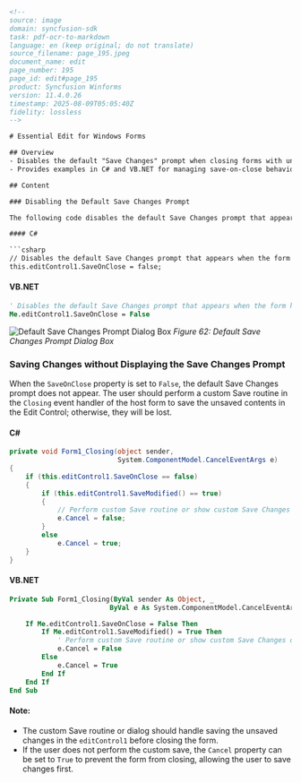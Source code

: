 ```html
<!-- 
source: image
domain: syncfusion-sdk
task: pdf-ocr-to-markdown
language: en (keep original; do not translate)
source_filename: page_195.jpeg
document_name: edit
page_number: 195
page_id: edit#page_195
product: Syncfusion Winforms
version: 11.4.0.26
timestamp: 2025-08-09T05:05:40Z
fidelity: lossless
--> 

# Essential Edit for Windows Forms

## Overview
- Disables the default "Save Changes" prompt when closing forms with unsaved content.
- Provides examples in C# and VB.NET for managing save-on-close behavior.

## Content

### Disabling the Default Save Changes Prompt

The following code disables the default Save Changes prompt that appears when the form hosting the Edit Control containing unsaved contents is closed.

#### C#

```csharp
// Disables the default Save Changes prompt that appears when the form hosting Edit Control containing unsaved contents is closed.
this.editControl1.SaveOnClose = false;
```

#### VB.NET

```vb
' Disables the default Save Changes prompt that appears when the form hosting Edit Control containing unsaved contents is closed.
Me.editControl1.SaveOnClose = False
```

![Default Save Changes Prompt Dialog Box](https://i.imgur.com/ExampleImage.png)
*Figure 62: Default Save Changes Prompt Dialog Box*

### Saving Changes without Displaying the Save Changes Prompt

When the `SaveOnClose` property is set to `False`, the default Save Changes prompt does not appear. The user should perform a custom Save routine in the `Closing` event handler of the host form to save the unsaved contents in the Edit Control; otherwise, they will be lost.

#### C#

```csharp
private void Form1_Closing(object sender, 
                           System.ComponentModel.CancelEventArgs e)
{
    if (this.editControl1.SaveOnClose == false)
    {
        if (this.editControl1.SaveModified() == true)
        {
            // Perform custom Save routine or show custom Save Changes dialog or set Cancel to False.
            e.Cancel = false;
        }
        else
            e.Cancel = true;
    }
}
```

#### VB.NET

```vb
Private Sub Form1_Closing(ByVal sender As Object, _
                         ByVal e As System.ComponentModel.CancelEventArgs) Handles Me.Closing

    If Me.editControl1.SaveOnClose = False Then
        If Me.editControl1.SaveModified() = True Then
            ' Perform custom Save routine or show custom Save Changes dialog or set Cancel to False.
            e.Cancel = False
        Else
            e.Cancel = True
        End If
    End If
End Sub
```

#### Note:
- The custom Save routine or dialog should handle saving the unsaved changes in the `editControl1` before closing the form.
- If the user does not perform the custom save, the `Cancel` property can be set to `True` to prevent the form from closing, allowing the user to save changes first.

<!-- tags: [windows forms, edit control, save changes prompt, closing event, custom save routine] keywords: [save on close, unsaved content, dialog box, form closing, property setting, Syncfusion] -->
```